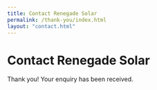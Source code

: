 ```yaml
---
title: Contact Renegade Solar
permalink: /thank-you/index.html
layout: "contact.html"
---
```


# Contact Renegade Solar

Thank you! Your enquiry has been received.
